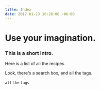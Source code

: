```yaml
---
title: Index
date: 2017-01-23 16:28:00 -06:00
---
```


# Use your imagination.

### This is a short intro.

Here is a list of all the recipes.

Look, there's a search box, and all the tags.

`all` `the` `tags`